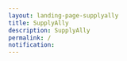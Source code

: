 ```yaml
---
layout: landing-page-supplyally
title: SupplyAlly
description: SupplyAlly
permalink: /
notification: 
---
```

